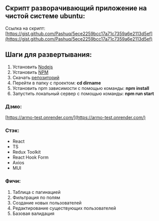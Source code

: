 ## Скрипт разворачивающий приложение на чистой системе ubuntu:
Ссылка на скрипт: [https://gist.github.com/Pashuq/5ece2259bcc17a71c7359a6e2113d5ef](https://gist.github.com/Pashuq/5ece2259bcc17a71c7359a6e2113d5ef)

## Шаги для развертывания:

1. Установить [Nodejs](https://nodejs.org/en/download/)
2. Установить [NPM](https://nodejs.org/en/download/package-manager/)
3. Скачать [репозиторий](https://github.com/Pashuq/armo-test)
4. Перейти в папку с проектом: **cd dirname**
5. Установить npm зависимости c помощью команды: **npm install**
6. Запустить локальный сервер с помощью команды: **npm run start**

### Дэмо:

[https://armo-test.onrender.com/](https://armo-test.onrender.com/)

### Стэк:

- React
- TS
- Redux Toolkit
- React Hook Form
- Axios
- MUI

### Фичи:

1. Таблица с пагинацией
2. Фильтрация по полям
3. Создание новых пользователей
4. Редактирование существующих пользователей
5. Базовая валидация